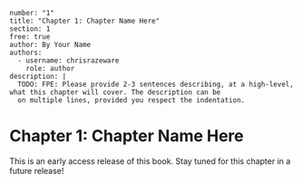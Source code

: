 ```metadata
number: "1"
title: "Chapter 1: Chapter Name Here"
section: 1
free: true
author: By Your Name
authors:
  - username: chrisrazeware
    role: author
description: |
  TODO: FPE: Please provide 2-3 sentences describing, at a high-level, what this chapter will cover. The description can be
  on multiple lines, provided you respect the indentation.
```

# Chapter 1: Chapter Name Here

This is an early access release of this book. Stay tuned for this chapter in a future release!

